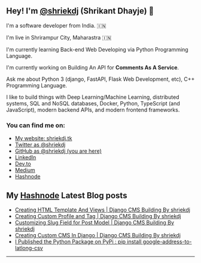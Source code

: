 ## Hey! I'm [@shriekdj](https://twitter.com/shriekdj) (Shrikant Dhayje) 👋

I'm a software developer from India. :india:

I'm live in Shrirampur City, Maharastra :india:

I'm currently learning Back-end Web Developing via Python Programming Language.

I'm currently working on Building An API for **Comments As A Service**.

Ask me about Python 3 (django, FastAPI, Flask Web Development, etc), C++ Programming Language.

I like to build things with Deep Learning/Machine Learning, distributed systems, SQL and NoSQL databases, Docker, Python, TypeScript (and JavaScript), modern backend APIs, and modern frontend frameworks.

### You can find me on:

* [My website: shriekdj.tk](https://shriekdj.tk/)
* [Twitter as @shriekdj](https://twitter.com/shriekdj)
* [GitHub as @shriekdj (you are here)](https://github.com/shriekdj)
* [LinkedIn](https://www.linkedin.com/in/shriekdj/)
* [Dev.to](https://dev.to/shriekdj)
* [Medium](https://shriekdj.medium.com/)
* [Hashnode](https://shriekdj.hashnode.dev)


<!--
**shriekdj/shriekdj** is a ✨ _special_ ✨ repository because its `README.md` (this file) appears on your GitHub profile.

Here are some ideas to get you started:

- 🔭 I’m currently working on ...
- 🌱 I’m currently learning ...
- 👯 I’m looking to collaborate on ...
- 🤔 I’m looking for help with ...
- 💬 Ask me about ...
- 📫 How to reach me: ...
- 😄 Pronouns: ...
- ⚡ Fun fact: ...
-->

## My [Hashnode](https://shriekdj.hashnode.dev/) Latest Blog posts
<!-- BLOG-POST-LIST:START -->
- [Creating HTML Template And Views | Django CMS Building By shriekdj](https://shriekdj.hashnode.dev/creating-html-template-and-views-django-cms-building-by-shriekdj)
- [Creating Custom Profile and Tag | Django CMS Building By shriekdj](https://shriekdj.hashnode.dev/creating-custom-profile-and-tag-django-cms-building-by-shriekdj)
- [Customizing Slug Field for Post Model | Django CMS Building By shriekdj](https://shriekdj.hashnode.dev/customizing-slug-field-for-post-model-django-cms-building-by-shriekdj)
- [Creating Custom CMS In Django | Django CMS Building By shriekdj](https://shriekdj.hashnode.dev/creating-custom-cms-in-django-django-cms-building-by-shriekdj)
- [I Published the Python Package on PyPi : pip install google-address-to-latlong-csv](https://shriekdj.hashnode.dev/i-published-the-python-package-on-pypi-pip-install-google-address-to-latlong-csv)
<!-- BLOG-POST-LIST:END -->
---
